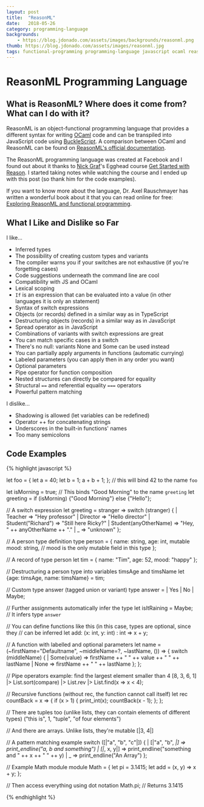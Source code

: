 ```yaml
---
layout: post
title:  "ReasonML"
date:   2018-05-26
category: programming-language
backgrounds:
    - https://blog.jdonado.com/assets/images/backgrounds/reasonml.png
thumb: https://blog.jdonado.com/assets/images/reasonml.jpg
tags: functional-programming programming-language javascript ocaml reasonml
---
```


# ReasonML Programming Language

## What is ReasonML? Where does it come from? What can I do with it?

ReasonML is an object-functional programming language that provides a different syntax for writing [OCaml](https://ocaml.org/) code and can be transpiled into JavaScript code using [BuckleScript](https://bucklescript.github.io/). A comparison between OCaml and ReasonML can be found on [ReasonML's official documentation](https://reasonml.github.io/docs/en/comparison-to-ocaml.html).

The ReasonML programming language was created at Facebook and I found out about it thanks to [Nick Graf](https://twitter.com/nikgraf)'s Egghead course [Get Started with Reason](https://egghead.io/courses/get-started-with-reason). I started taking notes while watching the course and I ended up with this post (so thank him for the code examples).

If you want to know more about the language, Dr. Axel Rauschmayer has written a wonderful book about it that you can read online for free: [Exploring ReasonML and functional programming](http://reasonmlhub.com/exploring-reasonml/).

## What I Like and Dislike so Far

I like...

- Inferred types
- The possibility of creating custom types and variants
- The compiler warns you if your switches are not exhaustive (if you're forgetting cases)
- Code suggestions underneath the command line are cool
- Compatibility with JS and OCaml
- Lexical scoping
- `If` is an expression that can be evaluated into a value (in other languages it is only an statement)
- Syntax of switch expressions
- Objects (or records) defined in a similar way as in TypeScript
- Destructuring objects (records) in a similar way as in JavaScript
- Spread operator as in JavaScript
- Combinations of variants with switch expressions are great
- You can match specific cases in a switch
- There's no null: variants None and Some can be used instead
- You can partially apply arguments in functions (automatic currying)
- Labeled parameters (you can apply then in any order you want)
- Optional parameters
- Pipe operator for function composition
- Nested structures can directly be compared for equality
- Structural `==` and referential equality `===` operators
- Powerful pattern matching

I dislike...

- Shadowing is allowed (let variables can be redefined)
- Operator ++ for concatenating strings
- Underscores in the built-in functions' names
- Too many semicolons

## Code Examples

{% highlight javascript %}

let foo = {
  let a = 40;
  let b = 1;
  a + b + 1;
}; // this will bind 42 to the name `foo`

let isMorning = true;
// This binds "Good Morning" to the name `greeting`
let greeting = if (isMorning) {"Good Morning"} else {"Hello"};

// A switch expression
let greeting = stranger =>
  switch (stranger) {
    | Teacher => "Hey professor"
    | Director => "Hello director"
    | Student("Richard") => "Still here Ricky?"
    | Student(anyOtherName) => "Hey, " ++ anyOtherName ++ "."
    | _ => "unknown"
  };

// A person type definition
type person = {
  name: string,
  age: int,
  mutable mood: string, // mood is the only mutable field in this type
};

// A record of type person
let tim = {
  name: "Tim",
  age: 52,
  mood: "happy"
};

// Destructuring a person type into variables timsAge and timsName
let {age: timsAge, name: timsName} = tim;

// Custom type answer (tagged union or variant)
type answer =
  | Yes
  | No
  | Maybe;

// Further assignments automatically infer the type
let isItRaining = Maybe; // It infers type `answer`

// You can define functions like this (in this case, types are optional, since they
// can be inferred
let add: (x: int, y: int) : int => x + y;

// A function with labelled and optional parameters
let name = (~firstName="Defaultname", ~middleName=?, ~lastName, ()) => {
  switch (middleName) {
  | Some(value) => firstName ++ " " ++ value ++ " " ++ lastName
  | None => firstName ++ " " ++ lastName
  };
};

// Pipe operators example: find the largest element smaller than 4
[8, 3, 6, 1]
  |> List.sort(compare)
  |> List.rev
  |> List.find(x => x < 4);

// Recursive functions (without rec, the function cannot call itself)
let rec countBack = x => {
  if (x > 1) {
    print_int(x);
    countBack(x - 1);
  };
};

// There are tuples too (unlike lists, they can contain elements of different types)
("this is", 1, "tuple", "of four elements")

// And there are arrays. Unlike lists, they're mutable
[|3, 4|]

// A pattern matching example
switch ([|"a", "b", "c"|]) {
| [|"a", "b", _|] => print_endline("a, b and something")
| [|_, x, y|] => print_endline("something and " ++ x ++ " " ++ y)
| _ => print_endline("An Array")
};

// Example Math module
module Math = {
  let pi = 3.1415;
  let add = (x, y) => x + y;
};

// Then access everything using dot notation
Math.pi; // Returns 3.1415

{% endhighlight %}
